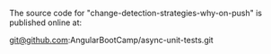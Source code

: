 The source code for "change-detection-strategies-why-on-push" is published online at:

git@github.com:AngularBootCamp/async-unit-tests.git
